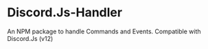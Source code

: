 # Discord.Js-Handler
An NPM package to handle Commands and Events. Compatible with Discord.Js (v12)
